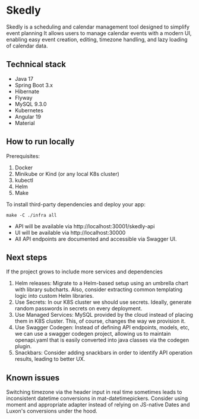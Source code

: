 # Skedly

Skedly is a scheduling and calendar management tool designed to simplify event planning
It allows users to manage calendar events with a modern UI, enabling easy event creation, editing, timezone handling, and lazy loading of calendar data.

## Technical stack

- Java 17
- Spring Boot 3.x
- Hibernate
- Flyway
- MySQL 9.3.0
- Kubernetes
- Angular 19
- Material

## How to run locally

Prerequisites:
1. Docker
2. Minikube or Kind (or any local K8s cluster)
3. kubectl
4. Helm
5. Make

To install third-party dependencies and deploy your app:
```
make -C ./infra all
```

- API will be available via http://localhost:30001/skedly-api
- UI will be available via http://localhost:30000
- All API endpoints are documented and accessible via Swagger UI.

## Next steps

If the project grows to include more services and dependencies

1. Helm releases: Migrate to a Helm-based setup using an umbrella chart with library subcharts. Also, consider extracting common templating logic into custom Helm libraries.
2. Use Secrets: In our K8S cluster we should use secrets. Ideally, generate random passwords in secrets on every deployment.
3. Use Managed Services: MySQL provided by the cloud instead of placing them in K8S cluster. This, of course, changes the way we provision it.
4. Use Swagger Codegen: Instead of defining API endpoints, models, etc, we can use a swagger codegen project, allowing us to maintain openapi.yaml that is easily converted into java classes via the codegen plugin.
5. Snackbars: Consider adding snackbars in order to identify API operation results, leading to better UX.

## Known issues

Switching timezone via the header input in real time sometimes leads to inconsistent datetime conversions in mat-datetimepickers.
Consider using moment and appropriate adapter instead of relying on JS-native Dates and Luxon's conversions under the hood.

